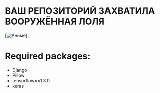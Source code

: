 # ВАШ РЕПОЗИТОРИЙ ЗАХВАТИЛА ВООРУЖЁННАЯ ЛОЛЯ
[![Аниме](https://i.imgur.com/PfM4lHj.jpg)]

# Required packages:
- Django
- Pillow
- tensorflow==1.3.0
- keras